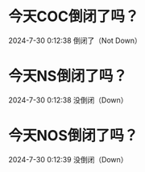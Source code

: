 # 今天COC倒闭了吗？

2024-7-30 0:12:38 倒闭了（Not Down）

# 今天NS倒闭了吗？

2024-7-30 0:12:38 没倒闭（Down）

# 今天NOS倒闭了吗？

2024-7-30 0:12:39 没倒闭（Down）

